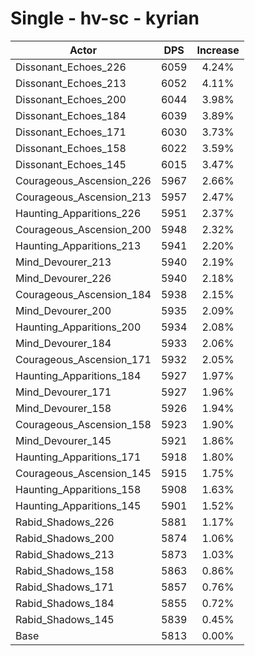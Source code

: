 # Single - hv-sc - kyrian
| Actor | DPS | Increase |
|---|:---:|:---:|
|Dissonant_Echoes_226|6059|4.24%|
|Dissonant_Echoes_213|6052|4.11%|
|Dissonant_Echoes_200|6044|3.98%|
|Dissonant_Echoes_184|6039|3.89%|
|Dissonant_Echoes_171|6030|3.73%|
|Dissonant_Echoes_158|6022|3.59%|
|Dissonant_Echoes_145|6015|3.47%|
|Courageous_Ascension_226|5967|2.66%|
|Courageous_Ascension_213|5957|2.47%|
|Haunting_Apparitions_226|5951|2.37%|
|Courageous_Ascension_200|5948|2.32%|
|Haunting_Apparitions_213|5941|2.20%|
|Mind_Devourer_213|5940|2.19%|
|Mind_Devourer_226|5940|2.18%|
|Courageous_Ascension_184|5938|2.15%|
|Mind_Devourer_200|5935|2.09%|
|Haunting_Apparitions_200|5934|2.08%|
|Mind_Devourer_184|5933|2.06%|
|Courageous_Ascension_171|5932|2.05%|
|Haunting_Apparitions_184|5927|1.97%|
|Mind_Devourer_171|5927|1.96%|
|Mind_Devourer_158|5926|1.94%|
|Courageous_Ascension_158|5923|1.90%|
|Mind_Devourer_145|5921|1.86%|
|Haunting_Apparitions_171|5918|1.80%|
|Courageous_Ascension_145|5915|1.75%|
|Haunting_Apparitions_158|5908|1.63%|
|Haunting_Apparitions_145|5901|1.52%|
|Rabid_Shadows_226|5881|1.17%|
|Rabid_Shadows_200|5874|1.06%|
|Rabid_Shadows_213|5873|1.03%|
|Rabid_Shadows_158|5863|0.86%|
|Rabid_Shadows_171|5857|0.76%|
|Rabid_Shadows_184|5855|0.72%|
|Rabid_Shadows_145|5839|0.45%|
|Base|5813|0.00%|
